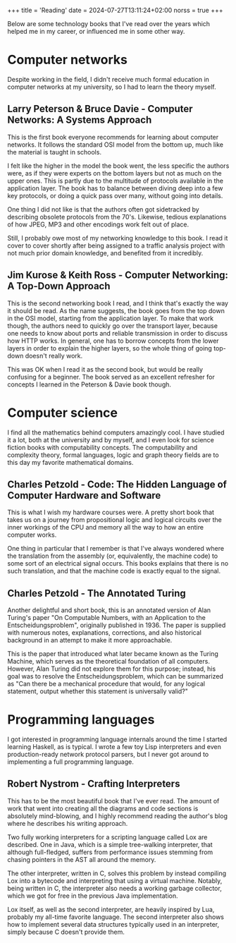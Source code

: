 +++
title = 'Reading'
date = 2024-07-27T13:11:24+02:00
norss = true
+++

Below are some technology books that I've read over the years which helped me 
in my career, or influenced me in some other way.

# Computer networks

Despite working in the field, I didn't receive much formal education in 
computer networks at my university, so I had to learn the theory myself.

## Larry Peterson & Bruce Davie - Computer Networks: A Systems Approach

This is the first book everyone recommends for learning about computer 
networks. It follows the standard OSI model from the bottom up, much like
the material is taught in schools.

I felt like the higher in the model the book went, the less specific the 
authors were, as if they were experts on the bottom layers but not as much on 
the upper ones. This is partly due to the multitude of protocols available in 
the application layer. The book has to balance between diving deep into
a few key protocols, or doing a quick pass over many, without going into 
details.

One thing I did not like is that the authors often got sidetracked by
describing obsolete protocols from the 70's. Likewise, tedious explanations of 
how JPEG, MP3 and other encodings work felt out of place.

Still, I probably owe most of my networking knowledge to this book. I read it 
cover to cover shortly after being assigned to a traffic analysis project with 
not much prior domain knowledge, and benefited from it incredibly.

## Jim Kurose & Keith Ross - Computer Networking: A Top-Down Approach

This is the second networking book I read, and I think that's exactly the 
way it should be read. As the name suggests, the book goes from the top down 
in the OSI model, starting from the application layer. To make that work 
though, the authors need to quickly go over the transport layer, because one 
needs to know about ports and reliable transmission in order to discuss how 
HTTP works. In general, one has to borrow concepts from the lower layers in 
order to explain the higher layers, so the whole thing of going top-down 
doesn't really work.

This was OK when I read it as the second book, but would be really confusing 
for a beginner. The book served as an excellent refresher for concepts I 
learned in the Peterson & Davie book though.

# Computer science

I find all the mathematics behind computers amazingly cool. I have studied it a 
lot, both at the university and by myself, and I even look for science fiction 
books with computability concepts. The computability and complexity 
theory, formal languages, logic and graph theory fields are to this day my 
favorite mathematical domains.

## Charles Petzold - Code: The Hidden Language of Computer Hardware and Software

This is what I wish my hardware courses were. A pretty short book that takes 
us on a journey from propositional logic and logical circuits over the inner 
workings of the CPU and memory all the way to how an entire computer works. 

One thing in particular that I remember is that I've always wondered where the 
translation from the assembly (or, equivalently, the machine code) to some sort 
of an electrical signal occurs. This books explains that there is no such 
translation, and that the machine code is exactly equal to the signal.

## Charles Petzold - The Annotated Turing

Another delightful and short book, this is an annotated version of Alan 
Turing's paper "On Computable Numbers, with an Application to the 
Entscheidungsproblem", originally published in 1936. The paper is supplied with 
numerous notes, explanations, corrections, and also historical background in an 
attempt to make it more approachable.

This is the paper that introduced what later became known as the Turing 
Machine, which serves as the theoretical foundation of all computers. However, 
Alan Turing did not explore them for this purpose; instead, his goal was to 
resolve the Entscheidungsproblem, which can be summarized as "Can there be 
a mechanical procedure that would, for any logical statement, output whether 
this statement is universally valid?"

# Programming languages

I got interested in programming language internals around the time I started 
learning Haskell, as is typical. I wrote a few toy Lisp interpreters and even 
production-ready network protocol parsers, but I never got around to 
implementing a full programming language.

## Robert Nystrom - Crafting Interpreters

This has to be the most beautiful book that I've ever read. The amount of work 
that went into creating all the diagrams and code sections is absolutely 
mind-blowing, and I highly recommend reading the author's blog where he 
describes his writing approach.

Two fully working interpreters for a scripting language called Lox are 
described. One in Java, which is a simple tree-walking interpreter, that 
although full-fledged, suffers from performance issues stemming from chasing 
pointers in the AST all around the memory.

The other interpreter, written in C, solves this problem by instead compiling 
Lox into a bytecode and interpreting that using a virtual machine. Notably, 
being written in C, the interpreter also needs a working garbage collector, 
which we got for free in the previous Java implementation.

Lox itself, as well as the second interpreter, are heavily inspired by Lua, 
probably my all-time favorite language. The second interpreter also shows how 
to implement several data structures typically used in an interpreter, simply 
because C doesn't provide them.
